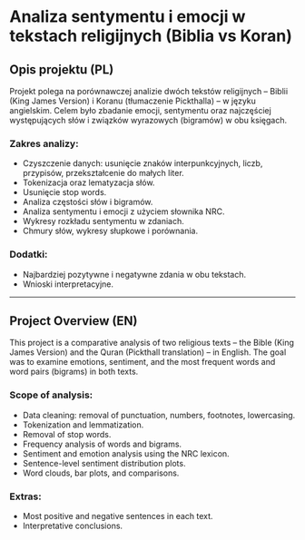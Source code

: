 # Analiza sentymentu i emocji w tekstach religijnych (Biblia vs Koran)

## Opis projektu (PL)

Projekt polega na porównawczej analizie dwóch tekstów religijnych – Biblii (King James Version) i Koranu (tłumaczenie Pickthalla) – w języku angielskim. Celem było zbadanie emocji, sentymentu oraz najczęściej występujących słów i związków wyrazowych (bigramów) w obu księgach.

### Zakres analizy:
- Czyszczenie danych: usunięcie znaków interpunkcyjnych, liczb, przypisów, przekształcenie do małych liter.
- Tokenizacja oraz lematyzacja słów.
- Usunięcie stop words.
- Analiza częstości słów i bigramów.
- Analiza sentymentu i emocji z użyciem słownika NRC.
- Wykresy rozkładu sentymentu w zdaniach.
- Chmury słów, wykresy słupkowe i porównania.

### Dodatki:
- Najbardziej pozytywne i negatywne zdania w obu tekstach.
- Wnioski interpretacyjne.

---

## Project Overview (EN)

This project is a comparative analysis of two religious texts – the Bible (King James Version) and the Quran (Pickthall translation) – in English. The goal was to examine emotions, sentiment, and the most frequent words and word pairs (bigrams) in both texts.

### Scope of analysis:
- Data cleaning: removal of punctuation, numbers, footnotes, lowercasing.
- Tokenization and lemmatization.
- Removal of stop words.
- Frequency analysis of words and bigrams.
- Sentiment and emotion analysis using the NRC lexicon.
- Sentence-level sentiment distribution plots.
- Word clouds, bar plots, and comparisons.

### Extras:
- Most positive and negative sentences in each text.
- Interpretative conclusions.

